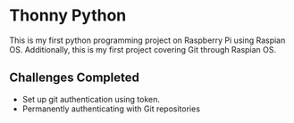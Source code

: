 # Thonny Python
This is my first python programming project on Raspberry Pi using Raspian OS. Additionally, this is my first project covering Git through Raspian OS. 

## Challenges Completed
- Set up git authentication using token. 
- Permanently authenticating with Git repositories

